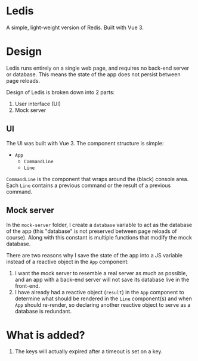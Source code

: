 # Ledis

A simple, light-weight version of Redis. Built with Vue 3.

# Design

Ledis runs entirely on a single web page, and requires no back-end server or database. This means the state of the app does not persist between page reloads.

Design of Ledis is broken down into 2 parts:

1. User interface (UI)
2. Mock server

## UI

The UI was built with Vue 3. The component structure is simple:

-   `App`
    -   `CommandLine`
    -   `Line`

`CommandLine` is the component that wraps around the (black) console area. Each `Line` contains a previous command or the result of a previous command.

## Mock server

In the `mock-server` folder, I create a `database` variable to act as the database of the app (this "database" is not preserved between page reloads of course). Along with this constant is multiple functions that modify the mock database.

There are two reasons why I save the state of the app into a JS variable instead of a reactive object in the `App` component:

1. I want the mock server to resemble a real server as much as possible, and an app with a back-end server will not save its database live in the front-end.
2. I have already had a reactive object (`result`) in the `App` component to determine what should be rendered in the `Line` component(s) and when `App` should re-render, so declaring another reactive object to serve as a database is redundant.

# What is added?

1. The keys will actually expired after a timeout is set on a key.
